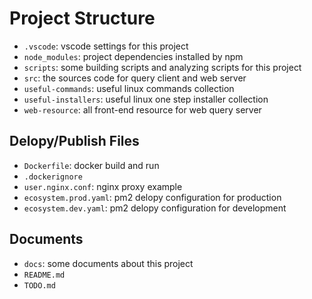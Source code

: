 # Project Structure

- `.vscode`: vscode settings for this project
- `node_modules`: project dependencies installed by npm
- `scripts`: some building scripts and analyzing scripts for this project
- `src`: the sources code for query client and web server
- `useful-commands`: useful linux commands collection
- `useful-installers`: useful linux one step installer collection
- `web-resource`: all front-end resource for web query server

## Delopy/Publish Files

- `Dockerfile`: docker build and run
- `.dockerignore`
- `user.nginx.conf`: nginx proxy example
- `ecosystem.prod.yaml`: pm2 delopy configuration for production
- `ecosystem.dev.yaml`: pm2 delopy configuration for development

## Documents

- `docs`: some documents about this project
- `README.md`
- `TODO.md`
